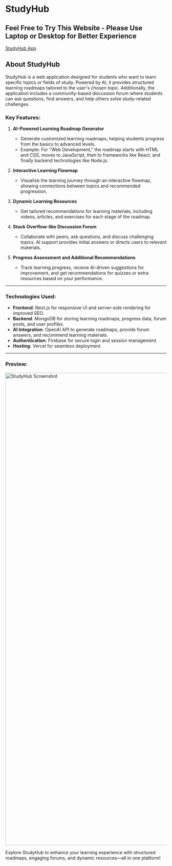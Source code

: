 # StudyHub

## Feel Free to Try This Website - Please Use Laptop or Desktop for Better Experience
[StudyHub App](https://studyhub-app.vercel.app)

## About StudyHub

StudyHub is a web application designed for students who want to learn specific topics or fields of study. Powered by AI, it provides structured learning roadmaps tailored to the user's chosen topic. Additionally, the application includes a community-based discussion forum where students can ask questions, find answers, and help others solve study-related challenges.

### Key Features:

1. **AI-Powered Learning Roadmap Generator**
   - Generate customized learning roadmaps, helping students progress from the basics to advanced levels.
   - Example: For "Web Development," the roadmap starts with HTML and CSS, moves to JavaScript, then to frameworks like React, and finally backend technologies like Node.js.

2. **Interactive Learning Flowmap**
   - Visualize the learning journey through an interactive flowmap, showing connections between topics and recommended progression.

3. **Dynamic Learning Resources**
   - Get tailored recommendations for learning materials, including videos, articles, and exercises for each stage of the roadmap.

4. **Stack Overflow-like Discussion Forum**
   - Collaborate with peers, ask questions, and discuss challenging topics. AI support provides initial answers or directs users to relevant materials.

5. **Progress Assessment and Additional Recommendations**
   - Track learning progress, receive AI-driven suggestions for improvement, and get recommendations for quizzes or extra resources based on your performance.

---

### Technologies Used:

- **Frontend**: Next.js for responsive UI and server-side rendering for improved SEO.
- **Backend**: MongoDB for storing learning roadmaps, progress data, forum posts, and user profiles.
- **AI Integration**: OpenAI API to generate roadmaps, provide forum answers, and recommend learning materials.
- **Authentication**: Firebase for secure login and session management.
- **Hosting**: Vercel for seamless deployment.

---

### Preview:

<img width="1470" alt="StudyHub Screenshot" src="./public/assets/WhatsApp Image 2025-01-05 at 02.08.32_7f60a794.jpg">

Explore StudyHub to enhance your learning experience with structured roadmaps, engaging forums, and dynamic resources—all in one platform!
